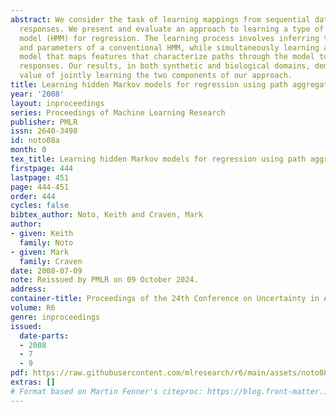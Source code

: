 ```yaml
---
abstract: We consider the task of learning mappings from sequential data to real-valued
  responses. We present and evaluate an approach to learning a type of hidden Markov
  model (HMM) for regression. The learning process involves inferring the structure
  and parameters of a conventional HMM, while simultaneously learning a regression
  model that maps features that characterize paths through the model to continuous
  responses. Our results, in both synthetic and biological domains, demonstrate the
  value of jointly learning the two components of our approach.
title: Learning hidden Markov models for regression using path aggregation
year: '2008'
layout: inproceedings
series: Proceedings of Machine Learning Research
publisher: PMLR
issn: 2640-3498
id: noto08a
month: 0
tex_title: Learning hidden Markov models for regression using path aggregation
firstpage: 444
lastpage: 451
page: 444-451
order: 444
cycles: false
bibtex_author: Noto, Keith and Craven, Mark
author:
- given: Keith
  family: Noto
- given: Mark
  family: Craven
date: 2008-07-09
note: Reissued by PMLR on 09 October 2024.
address:
container-title: Proceedings of the 24th Conference on Uncertainty in Artificial Intelligence
volume: R6
genre: inproceedings
issued:
  date-parts:
  - 2008
  - 7
  - 9
pdf: https://raw.githubusercontent.com/mlresearch/r6/main/assets/noto08a/noto08a.pdf
extras: []
# Format based on Martin Fenner's citeproc: https://blog.front-matter.io/posts/citeproc-yaml-for-bibliographies/
---
```

